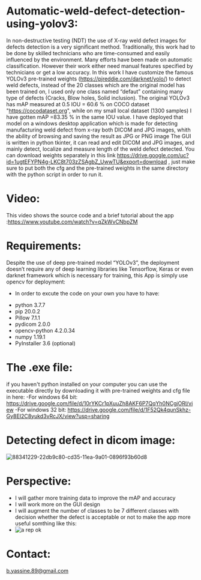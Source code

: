 # Automatic-weld-defect-detection-using-yolov3:
In non-destructive testing (NDT) the use of  X-ray weld defect images for defects detection is a very significant method. Traditionally, this work had to be done by skilled technicians who are time-consumed and easily influenced by the environment. Many efforts have been made on automatic classification. However their work either need manual features specified by technicians or get a low accuracy. In this work I have customize the famous YOLOv3 pre-trained weights (https://pjreddie.com/darknet/yolo/) to detect weld defects, instead of the 20 classes which are the original model has been trained on, I used only one class named “defaut” containing many type of defects  (Cracks, Blow holes, Solid inclusion). The original YOLOv3 has mAP measured at 0.5 IOU = 60.6 % on COCO dataset "https://cocodataset.org", while on my small local dataset (1300 samples) I have gotten mAP =83.35 % in the same IOU value. I have deployed that model on a windows desktop application which is made for detecting manufacturing weld defect from x-ray both DICOM and JPG images, whith the ability of browsing and saving the result as JPG or PNG image
The GUI is written in python tkinter, it can read and edit  DICOM and JPG images, and mainly  detect, localize and measure length of the weld defect detected.
You can download weights separately  in this link https://drive.google.com/uc?id=1ugtEFYPN4g-LKC8t703zZSAgbZ_UwwTU&export=download , just make sure to put both the cfg and the pre-trained weights in the same directory with the python script in order to run it.

# Video:
This video shows the source code and a brief tutorial about the app :https://www.youtube.com/watch?v=qZkWvCNbpZM
# Requirements:
Despite the use of deep pre-trained model “YOLOv3”, the deployment doesn’t require any of deep learning libraries like Tensorflow, Keras or even darknet framework which is necessary for training, this App is simply use opencv for deployment: 
* In order to excute the code on your own you have to have:
- python 3.7.7
- pip 20.0.2
- Pillow 7.1.1
- pydicom 2.0.0
- opencv-python 4.2.0.34
- numpy 1.19.1
- PyInstaller 3.6 (optional)
# The .exe file:
if you haven't python installed on your computer you can use the executable directly by downloading it with pre-trained weights and cfg file in here: 
-For windows 64 bit: 
https://drive.google.com/file/d/10rYKCr1pXuuZh8AKF6P7QqYh0NCgjORl/view 
-For windows 32 bit: 
https://drive.google.com/file/d/1F52Qk4qunSkhz-Gy8EI2C8yukd3vRcJX/view?usp=sharing


# Detecting defect in dicom image:
![88341229-22db9c80-cd35-11ea-9a01-0896f93b60d8](https://user-images.githubusercontent.com/47951668/89514246-83ef7f80-d7cd-11ea-85fb-1f7f58a62918.png)
 # Perspective:
 - I will gather more training data to improve the mAP and accuracy
 - I will work more on the GUI design
 - I will augment the number of classes to be 7 different classes with decision whether the defect is acceptable or not to make the app more useful somthing like this: 
 - ![a rep ok](https://user-images.githubusercontent.com/47951668/89511654-20178780-d7ca-11ea-9ed5-525f645c4d60.jpg)
 
 # Contact:
 b.yassine.89@gmail.com
